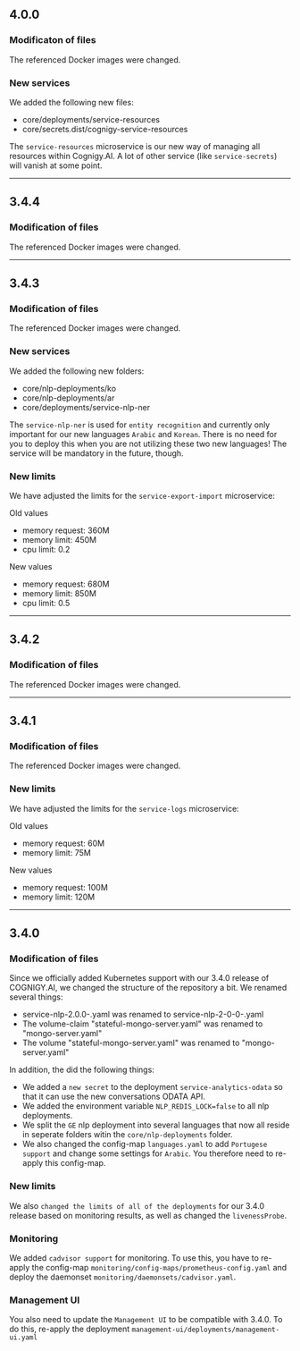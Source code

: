 ## 4.0.0
### Modificaton of files
The referenced Docker images were changed.

### New services
We added the following new files:
- core/deployments/service-resources
- core/secrets.dist/cognigy-service-resources

The ``service-resources`` microservice is our new way of managing all resources within Cognigy.AI. A lot of other service (like ``service-secrets``) will vanish at some point.

---

## 3.4.4
### Modification of files
The referenced Docker images were changed.

---

## 3.4.3
### Modification of files
The referenced Docker images were changed.

### New services
We added the following new folders:
- core/nlp-deployments/ko
- core/nlp-deployments/ar
- core/deployments/service-nlp-ner

The ``service-nlp-ner`` is used for ``entity recognition`` and currently only important for our new languages ``Arabic`` and ``Korean``. There is no need for you to deploy this when you are not utilizing these two new languages! The service will be mandatory in the future, though.

### New limits
We have adjusted the limits for the ``service-export-import`` microservice:

Old values
- memory request: 360M
- memory limit: 450M
- cpu limit: 0.2

New values
- memory request: 680M
- memory limit: 850M
- cpu limit: 0.5

---

## 3.4.2
### Modification of files
The referenced Docker images were changed.

---

## 3.4.1
### Modification of files
The referenced Docker images were changed.

### New limits
We have adjusted the limits for the ``service-logs`` microservice:

Old values
- memory request: 60M
- memory limit: 75M

New values
- memory request: 100M
- memory limit: 120M

---

## 3.4.0
### Modification of files
Since we officially added Kubernetes support with our 3.4.0 release of COGNIGY.AI, we changed the structure of the repository a bit. We renamed several things:
- service-nlp-2.0.0-<language>.yaml was renamed to service-nlp-2-0-0-<language>.yaml
- The volume-claim "stateful-mongo-server.yaml" was renamed to "mongo-server.yaml"
- The volume "stateful-mongo-server.yaml" was renamed to "mongo-server.yaml"

In addition, the did the following things:
- We added a ``new secret`` to the deployment ``service-analytics-odata`` so that it can use the new conversations ODATA API.
- We added the environment variable ``NLP_REDIS_LOCK=false`` to all nlp deployments.
- We split the ``GE`` nlp deployment into several languages that now all reside in seperate folders witin the ``core/nlp-deployments`` folder.
- We also changed the config-map ``languages.yaml`` to add ``Portugese support`` and change some settings for ``Arabic``. You therefore need to re-apply this config-map.

### New limits
We also ``changed the limits of all of the deployments`` for our 3.4.0 release based on monitoring results, as well as changed the ``livenessProbe``. 

### Monitoring
We added ``cadvisor support`` for monitoring. To use this, you have to re-apply the config-map ``monitoring/config-maps/prometheus-config.yaml`` and deploy the daemonset ``monitoring/daemonsets/cadvisor.yaml``.

### Management UI
You also need to update the ```Management UI``` to be compatible with 3.4.0. To do this, re-apply the deployment ``management-ui/deployments/management-ui.yaml``